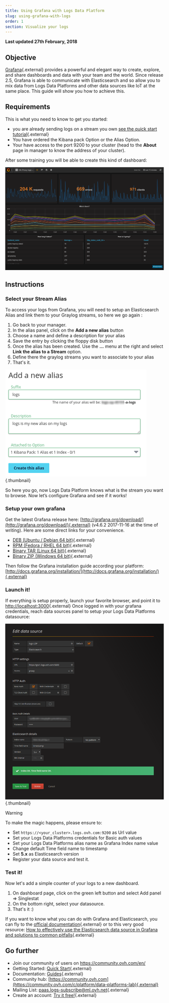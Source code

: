 ```yaml
---
title: Using Grafana with Logs Data Platform
slug: using-grafana-with-logs
order: 1
section: Visualize your logs
---
```


**Last updated 27th February, 2018**

## Objective

[Grafana](http://grafana.org/){.external} provides a powerful and elegant way to create, explore, and share dashboards and data with your team and the world. Since release 2.5, Grafana is able to communicate with Elasticsearch and so allow you to mix data from Logs Data Platforms and other data sources like IoT at the same place. This guide will show you how to achieve this.


## Requirements

This is what you need to know to get you started:

- you are already sending logs on a stream you own [see the quick start tutorial](https://docs.ovh.com/fr/logs-data-platform/quick-start/){.external}
- You have ordered the Kibana pack Option or the Alias Option.
- Your have access to the port 9200 to your cluster (head to the **About** page in manager to know the address of your cluster).

After some training you will be able to create this kind of dashboard: 

![Grafana Dashboard](images/grafana.png)

## Instructions

### Select your Stream Alias

To access your logs from Grafana, you will need to setup an Elasticsearch Alias and link them to your Graylog streams, so here we go again :

1. Go back to your manager.
2. In the alias panel, click on the **Add a new alias**  button
3. Choose a name and define a description for your alias
4. Save the entry by clicking the floppy disk button
5. Once the alias has been created. Use the **...** menu at the right and select **Link the alias to a Stream** option.
6. Define there the graylog streams you want to associate to your alias
7. That's it.

![Alias creation](images/alias.png){.thumbnail}

So here you go, now Logs Data Platform knows what is the stream you want to browse. Now let’s configure Grafana and see if it works!


### Setup your own grafana

Get the latest Grafana release here: [http://grafana.org/download/](http://grafana.org/download/){.external} (v4.6.2 2017-11-16 at the time of writing). Here are some direct links for your convenience.

- [DEB (Ubuntu / Debian 64 bit)](https://s3-us-west-2.amazonaws.com/grafana-releases/release/grafana_4.6.2_amd64.deb){.external}
- [RPM (Fedora / RHEL 64 bit)](https://s3-us-west-2.amazonaws.com/grafana-releases/release/grafana-4.6.2-1.x86_64.rpm){.external}
- [Binary TAR (Linux 64 bit)](https://s3-us-west-2.amazonaws.com/grafana-releases/release/grafana-4.6.2.linux-x64.tar.gz){.external}
- [Binary ZIP (Windows 64 bit)](https://s3-us-west-2.amazonaws.com/grafana-releases/release/grafana-4.6.2.windows-x64.zip){.external}

Then follow the Grafana installation guide according your platform: [http://docs.grafana.org/installation/](http://docs.grafana.org/installation/){.external}

### Launch it!

If everything is setup properly, launch your favorite browser, and point it to [http://localhost:3000](http://localhost:3000){.external} Once logged in with your grafana credentials, reach data sources panel to setup your Logs Data Platforms datasource:

![Data source](images/datasource.png){.thumbnail}

> [!warning]
>
> To make the magic happens, please ensure to:
> 
> - Set `https://<your_cluster>.logs.ovh.com:9200` as Url value
> - Set your Logs Data Platforms credentials for Basic auth values
> - Set your Logs Data Platforms alias name as Grafana Index name value
> - Change default Time field name to timestamp
> - Set **5.x** as Elasticsearch version
> - Register your data source and test it.
> 

### Test it!

Now let's add a simple counter of your logs to a new dashboard.

1. On dashboard page, click on the green left button and select Add panel => Singlestat
1. On the bottom right, select your datasource.
1. That's it :)

If you want to know what you can do with Grafana and Elasticsearch, you can fly to the [official documentation](http://docs.grafana.org/datasources/elasticsearch/){.external} or to this very good resource: [How to effectively use the Elasticsearch
data source in Grafana and solutions to common pitfalls](https://blog.raintank.io/how-to-effectively-use-the-elasticsearch-data-source-and-solutions-to-common-pitfalls/){.external}


## Go further

- Join our community of users on <https://community.ovh.com/en/>
- Getting Started: [Quick Start](https://docs.ovh.com/fr/logs-data-platform/quick-start/){.external}
- Documentation: [Guides](https://docs.ovh.com/fr/logs-data-platform/){.external}
- Community hub: [https://community.ovh.com](https://community.ovh.com/c/platform/data-platforms-lab){.external}
- Mailing List: [paas.logs-subscribe@ml.ovh.net](mailto:paas.logs-subscribe@ml.ovh.net){.external}
- Create an account: [Try it free!](https://www.ovh.com/fr/order/express/#/new/express/resume?products=~%28~%28planCode~%27logs-basic~productId~%27logs%29){.external}